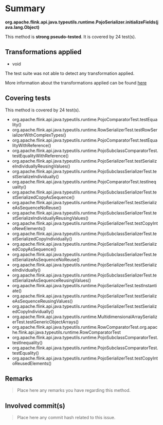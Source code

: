 # Summary
**org.apache.flink.api.java.typeutils.runtime.PojoSerializer.initializeFields(java.lang.Object)**

This method is **strong pseudo-tested**.
It is covered by 24 test(s). 


## Transformations applied

- void


The test suite was not able to detect any transformation applied.

More information about the transformations applied can be found [here](https://github.com/STAMP-project/pitest-descartes)

## Covering tests
This method is covered by 24 test(s).
* org.apache.flink.api.java.typeutils.runtime.PojoComparatorTest.testEquality()
* org.apache.flink.api.java.typeutils.runtime.RowSerializerTest.testRowSerializerWithComplexTypes()
* org.apache.flink.api.java.typeutils.runtime.PojoComparatorTest.testEqualityWithReference()
* org.apache.flink.api.java.typeutils.runtime.PojoSubclassComparatorTest.testEqualityWithReference()
* org.apache.flink.api.java.typeutils.runtime.PojoSerializerTest.testSerializeIndividuallyReusingValues()
* org.apache.flink.api.java.typeutils.runtime.PojoSubclassSerializerTest.testSerializeIndividually()
* org.apache.flink.api.java.typeutils.runtime.PojoComparatorTest.testInequality()
* org.apache.flink.api.java.typeutils.runtime.PojoSubclassSerializerTest.testSerializedCopyAsSequence()
* org.apache.flink.api.java.typeutils.runtime.PojoSerializerTest.testSerializeAsSequenceNoReuse()
* org.apache.flink.api.java.typeutils.runtime.PojoSubclassSerializerTest.testSerializeIndividuallyReusingValues()
* org.apache.flink.api.java.typeutils.runtime.PojoSerializerTest.testCopyIntoNewElements()
* org.apache.flink.api.java.typeutils.runtime.PojoSubclassSerializerTest.testSerializedCopyIndividually()
* org.apache.flink.api.java.typeutils.runtime.PojoSerializerTest.testSerializedCopyAsSequence()
* org.apache.flink.api.java.typeutils.runtime.PojoSubclassSerializerTest.testSerializeAsSequenceNoReuse()
* org.apache.flink.api.java.typeutils.runtime.PojoSerializerTest.testSerializeIndividually()
* org.apache.flink.api.java.typeutils.runtime.PojoSubclassSerializerTest.testSerializeAsSequenceReusingValues()
* org.apache.flink.api.java.typeutils.runtime.PojoSerializerTest.testInstantiate()
* org.apache.flink.api.java.typeutils.runtime.PojoSerializerTest.testSerializeAsSequenceReusingValues()
* org.apache.flink.api.java.typeutils.runtime.PojoSerializerTest.testSerializedCopyIndividually()
* org.apache.flink.api.java.typeutils.runtime.MultidimensionalArraySerializerTest.testGenericObjectArrays()
* org.apache.flink.api.java.typeutils.runtime.RowComparatorTest.org.apache.flink.api.java.typeutils.runtime.RowComparatorTest
* org.apache.flink.api.java.typeutils.runtime.PojoSubclassComparatorTest.testInequality()
* org.apache.flink.api.java.typeutils.runtime.PojoSubclassComparatorTest.testEquality()
* org.apache.flink.api.java.typeutils.runtime.PojoSerializerTest.testCopyIntoReusedElements()


## Remarks
> Place here any remarks you have regarding this method.

## Involved commit(s)

> Place here any commit hash related to this issue.
